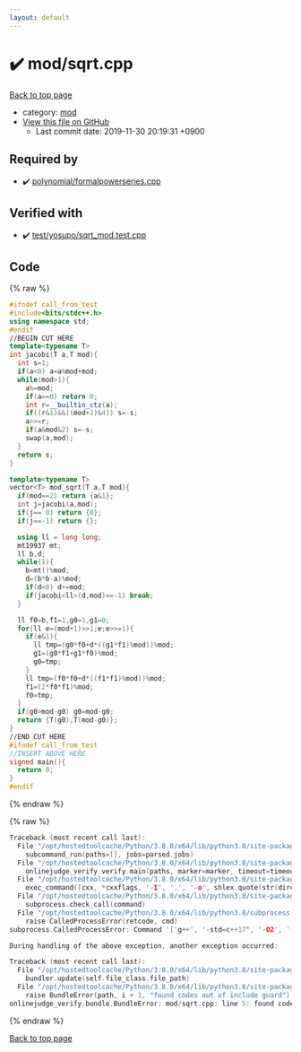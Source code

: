 ```yaml
---
layout: default
---
```


<!-- mathjax config similar to math.stackexchange -->
<script type="text/javascript" async
  src="https://cdnjs.cloudflare.com/ajax/libs/mathjax/2.7.5/MathJax.js?config=TeX-MML-AM_CHTML">
</script>
<script type="text/x-mathjax-config">
  MathJax.Hub.Config({
    TeX: { equationNumbers: { autoNumber: "AMS" }},
    tex2jax: {
      inlineMath: [ ['$','$'] ],
      processEscapes: true
    },
    "HTML-CSS": { matchFontHeight: false },
    displayAlign: "left",
    displayIndent: "2em"
  });
</script>

<script type="text/javascript" src="https://cdnjs.cloudflare.com/ajax/libs/jquery/3.4.1/jquery.min.js"></script>
<script src="https://cdn.jsdelivr.net/npm/jquery-balloon-js@1.1.2/jquery.balloon.min.js" integrity="sha256-ZEYs9VrgAeNuPvs15E39OsyOJaIkXEEt10fzxJ20+2I=" crossorigin="anonymous"></script>
<script type="text/javascript" src="../../assets/js/copy-button.js"></script>
<link rel="stylesheet" href="../../assets/css/copy-button.css" />


# :heavy_check_mark: mod/sqrt.cpp

<a href="../../index.html">Back to top page</a>

* category: <a href="../../index.html#ad148a3ca8bd0ef3b48c52454c493ec5">mod</a>
* <a href="{{ site.github.repository_url }}/blob/master/mod/sqrt.cpp">View this file on GitHub</a>
    - Last commit date: 2019-11-30 20:19:31 +0900




## Required by

* :heavy_check_mark: <a href="../polynomial/formalpowerseries.cpp.html">polynomial/formalpowerseries.cpp</a>


## Verified with

* :heavy_check_mark: <a href="../../verify/test/yosupo/sqrt_mod.test.cpp.html">test/yosupo/sqrt_mod.test.cpp</a>


## Code

<a id="unbundled"></a>
{% raw %}
```cpp
#ifndef call_from_test
#include<bits/stdc++.h>
using namespace std;
#endif
//BEGIN CUT HERE
template<typename T>
int jacobi(T a,T mod){
  int s=1;
  if(a<0) a=a%mod+mod;
  while(mod>1){
    a%=mod;
    if(a==0) return 0;
    int r=__builtin_ctz(a);
    if((r&1)&&((mod+2)&4)) s=-s;
    a>>=r;
    if(a&mod&2) s=-s;
    swap(a,mod);
  }
  return s;
}

template<typename T>
vector<T> mod_sqrt(T a,T mod){
  if(mod==2) return {a&1};
  int j=jacobi(a,mod);
  if(j== 0) return {0};
  if(j==-1) return {};

  using ll = long long;
  mt19937 mt;
  ll b,d;
  while(1){
    b=mt()%mod;
    d=(b*b-a)%mod;
    if(d<0) d+=mod;
    if(jacobi<ll>(d,mod)==-1) break;
  }

  ll f0=b,f1=1,g0=1,g1=0;
  for(ll e=(mod+1)>>1;e;e>>=1){
    if(e&1){
      ll tmp=(g0*f0+d*((g1*f1)%mod))%mod;
      g1=(g0*f1+g1*f0)%mod;
      g0=tmp;
    }
    ll tmp=(f0*f0+d*((f1*f1)%mod))%mod;
    f1=(2*f0*f1)%mod;
    f0=tmp;
  }
  if(g0>mod-g0) g0=mod-g0;
  return {T(g0),T(mod-g0)};
}
//END CUT HERE
#ifndef call_from_test
//INSERT ABOVE HERE
signed main(){
  return 0;
}
#endif

```
{% endraw %}

<a id="bundled"></a>
{% raw %}
```cpp
Traceback (most recent call last):
  File "/opt/hostedtoolcache/Python/3.8.0/x64/lib/python3.8/site-packages/onlinejudge_verify/main.py", line 175, in main
    subcommand_run(paths=[], jobs=parsed.jobs)
  File "/opt/hostedtoolcache/Python/3.8.0/x64/lib/python3.8/site-packages/onlinejudge_verify/main.py", line 72, in subcommand_run
    onlinejudge_verify.verify.main(paths, marker=marker, timeout=timeout, jobs=jobs)
  File "/opt/hostedtoolcache/Python/3.8.0/x64/lib/python3.8/site-packages/onlinejudge_verify/verify.py", line 71, in main
    exec_command([cxx, *cxxflags, '-I', '.', '-o', shlex.quote(str(directory / 'a.out')), shlex.quote(str(path))])
  File "/opt/hostedtoolcache/Python/3.8.0/x64/lib/python3.8/site-packages/onlinejudge_verify/verify.py", line 26, in exec_command
    subprocess.check_call(command)
  File "/opt/hostedtoolcache/Python/3.8.0/x64/lib/python3.8/subprocess.py", line 364, in check_call
    raise CalledProcessError(retcode, cmd)
subprocess.CalledProcessError: Command '['g++', '-std=c++17', '-O2', '-Wall', '-g', '-I', '.', '-o', '.verify-helper/cache/9a267fd1c42d1001b78ef88b806279fc/a.out', 'test/aoj/DPL_5_C.test.cpp']' returned non-zero exit status 1.

During handling of the above exception, another exception occurred:

Traceback (most recent call last):
  File "/opt/hostedtoolcache/Python/3.8.0/x64/lib/python3.8/site-packages/onlinejudge_verify/docs.py", line 339, in write_contents
    bundler.update(self.file_class.file_path)
  File "/opt/hostedtoolcache/Python/3.8.0/x64/lib/python3.8/site-packages/onlinejudge_verify/bundle.py", line 119, in update
    raise BundleError(path, i + 1, "found codes out of include guard")
onlinejudge_verify.bundle.BundleError: mod/sqrt.cpp: line 5: found codes out of include guard

```
{% endraw %}

<a href="../../index.html">Back to top page</a>

